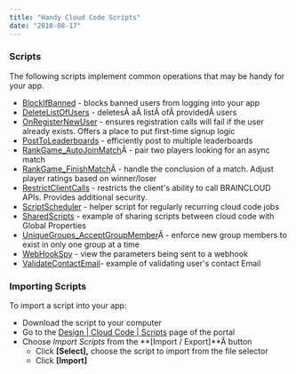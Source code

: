 ```yaml
---
title: "Handy Cloud Code Scripts"
date: "2018-08-17"
---
```


### Scripts

The following scripts implement common operations that may be handy for your app.

- [BlockIfBanned](/learn/cloud-code-central/handy-cloud-code-scripts/example-blockifbanned-script/) - blocks banned users from logging into your app
- [DeleteListOfUsers](/learn/cloud-code-central/handy-cloud-code-scripts/deletelistofusers-script/) - deletesÂ aÂ listÂ ofÂ providedÂ users
- [OnRegisterNewUser](/learn/cloud-code-central/handy-cloud-code-scripts/onregisternewuser-script/) - ensures registration calls will fail if the user already exists. Offers a place to put first-time signup logic
- [PostToLeaderboards](/learn/cloud-code-central/handy-cloud-code-scripts/example-posttoleaderboards-script/) - efficiently post to multiple leaderboards
- [RankGame\_AutoJoinMatch](/learn/cloud-code-central/handy-cloud-code-scripts/rankgame_autojoinmatch/)Â - pair two players looking for an async match
- [RankGame\_FinishMatch](/learn/cloud-code-central/handy-cloud-code-scripts/rankgame_finishmatch/)Â - handle the conclusion of a match. Adjust player ratings based on winner/loser
- [RestrictClientCalls](/learn/cloud-code-central/handy-cloud-code-scripts/restrictclientcalls-script/) - restricts the client's ability to call BRAINCLOUD APIs. Provides additional security.
- [ScriptScheduler](/learn/cloud-code-central/handy-cloud-code-scripts/scriptscheduler-script/) - helper script for regularly recurring cloud code jobs
- [SharedScripts](/learn/cloud-code-central/handy-cloud-code-scripts/sharedscripts/) - example of sharing scripts between cloud code with Global Properties
- [UniqueGroups\_AcceptGroupMember](/learn/cloud-code-central/handy-cloud-code-scripts/uniquegroups_acceptgroupmember-script/)Â - enforce new group members to exist in only one group at a time
- [WebHookSpy](/learn/cloud-code-central/handy-cloud-code-scripts/webhookspy-script/) - view the parameters being sent to a webhook
- [ValidateContactEmail](/learn/cloud-code-central/handy-cloud-code-scripts/validatecontactemail-script/)\- example of validating user's contact Email

### Importing Scripts

To import a script into your app:

- Download the script to your computer
- Go to the [Design | Cloud Code | Scripts](https://portal.braincloudservers.com/admin/dashboard#/development/serverscripts-edit) page of the portal
- Choose _Import Scripts_ from the **\[Import / Export\]**Â button
    - Click **\[Select\],** choose the script to import from the file selector
    - Click **\[Import\]**

<DocCardList />
